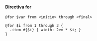 #### Directiva for

```
@for $var from <inicio> through <final>
```

```
@for $i from 1 through 3 {
  .item-#{$i} { width: 2em * $i; }
}
```
